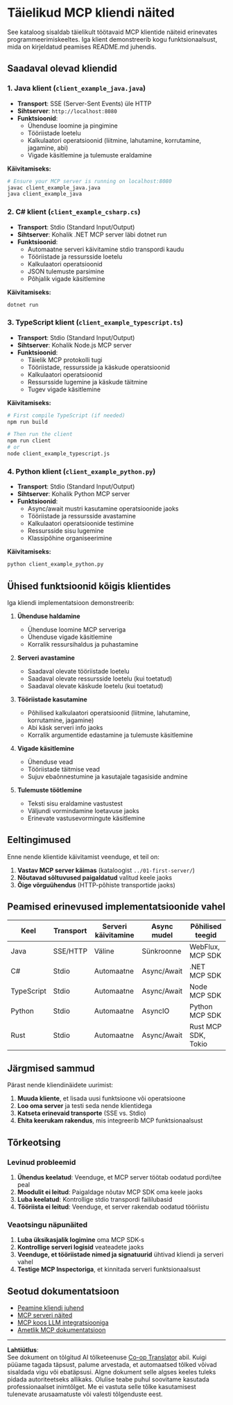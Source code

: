 <!--
CO_OP_TRANSLATOR_METADATA:
{
  "original_hash": "8358c13b5b6877e475674697cdc1a904",
  "translation_date": "2025-10-11T11:29:46+00:00",
  "source_file": "03-GettingStarted/02-client/complete_examples.md",
  "language_code": "et"
}
-->
# Täielikud MCP kliendi näited

See kataloog sisaldab täielikult töötavaid MCP klientide näiteid erinevates programmeerimiskeeltes. Iga klient demonstreerib kogu funktsionaalsust, mida on kirjeldatud peamises README.md juhendis.

## Saadaval olevad kliendid

### 1. Java klient (`client_example_java.java`)

- **Transport**: SSE (Server-Sent Events) üle HTTP
- **Sihtserver**: `http://localhost:8080`
- **Funktsioonid**:
  - Ühenduse loomine ja pingimine
  - Tööriistade loetelu
  - Kalkulaatori operatsioonid (liitmine, lahutamine, korrutamine, jagamine, abi)
  - Vigade käsitlemine ja tulemuste eraldamine

**Käivitamiseks:**

```bash
# Ensure your MCP server is running on localhost:8080
javac client_example_java.java
java client_example_java
```

### 2. C# klient (`client_example_csharp.cs`)

- **Transport**: Stdio (Standard Input/Output)
- **Sihtserver**: Kohalik .NET MCP server läbi dotnet run
- **Funktsioonid**:
  - Automaatne serveri käivitamine stdio transpordi kaudu
  - Tööriistade ja ressursside loetelu
  - Kalkulaatori operatsioonid
  - JSON tulemuste parsimine
  - Põhjalik vigade käsitlemine

**Käivitamiseks:**

```bash
dotnet run
```

### 3. TypeScript klient (`client_example_typescript.ts`)

- **Transport**: Stdio (Standard Input/Output)
- **Sihtserver**: Kohalik Node.js MCP server
- **Funktsioonid**:
  - Täielik MCP protokolli tugi
  - Tööriistade, ressursside ja käskude operatsioonid
  - Kalkulaatori operatsioonid
  - Ressursside lugemine ja käskude täitmine
  - Tugev vigade käsitlemine

**Käivitamiseks:**

```bash
# First compile TypeScript (if needed)
npm run build

# Then run the client
npm run client
# or
node client_example_typescript.js
```

### 4. Python klient (`client_example_python.py`)

- **Transport**: Stdio (Standard Input/Output)  
- **Sihtserver**: Kohalik Python MCP server
- **Funktsioonid**:
  - Async/await mustri kasutamine operatsioonide jaoks
  - Tööriistade ja ressursside avastamine
  - Kalkulaatori operatsioonide testimine
  - Ressursside sisu lugemine
  - Klassipõhine organiseerimine

**Käivitamiseks:**

```bash
python client_example_python.py
```

## Ühised funktsioonid kõigis klientides

Iga kliendi implementatsioon demonstreerib:

1. **Ühenduse haldamine**
   - Ühenduse loomine MCP serveriga
   - Ühenduse vigade käsitlemine
   - Korralik ressursihaldus ja puhastamine

2. **Serveri avastamine**
   - Saadaval olevate tööriistade loetelu
   - Saadaval olevate ressursside loetelu (kui toetatud)
   - Saadaval olevate käskude loetelu (kui toetatud)

3. **Tööriistade kasutamine**
   - Põhilised kalkulaatori operatsioonid (liitmine, lahutamine, korrutamine, jagamine)
   - Abi käsk serveri info jaoks
   - Korralik argumentide edastamine ja tulemuste käsitlemine

4. **Vigade käsitlemine**
   - Ühenduse vead
   - Tööriistade täitmise vead
   - Sujuv ebaõnnestumine ja kasutajale tagasiside andmine

5. **Tulemuste töötlemine**
   - Teksti sisu eraldamine vastustest
   - Väljundi vormindamine loetavuse jaoks
   - Erinevate vastusevormingute käsitlemine

## Eeltingimused

Enne nende klientide käivitamist veenduge, et teil on:

1. **Vastav MCP server käimas** (kataloogist `../01-first-server/`)
2. **Nõutavad sõltuvused paigaldatud** valitud keele jaoks
3. **Õige võrguühendus** (HTTP-põhiste transportide jaoks)

## Peamised erinevused implementatsioonide vahel

| Keel       | Transport | Serveri käivitamine | Async mudel | Põhilised teegid       |
|------------|-----------|---------------------|-------------|------------------------|
| Java       | SSE/HTTP  | Väline              | Sünkroonne  | WebFlux, MCP SDK       |
| C#         | Stdio     | Automaatne          | Async/Await | .NET MCP SDK           |
| TypeScript | Stdio     | Automaatne          | Async/Await | Node MCP SDK           |
| Python     | Stdio     | Automaatne          | AsyncIO     | Python MCP SDK         |
| Rust       | Stdio     | Automaatne          | Async/Await | Rust MCP SDK, Tokio    |

## Järgmised sammud

Pärast nende kliendinäidete uurimist:

1. **Muuda kliente**, et lisada uusi funktsioone või operatsioone
2. **Loo oma server** ja testi seda nende klientidega
3. **Katseta erinevaid transporte** (SSE vs. Stdio)
4. **Ehita keerukam rakendus**, mis integreerib MCP funktsionaalsust

## Tõrkeotsing

### Levinud probleemid

1. **Ühendus keelatud**: Veenduge, et MCP server töötab oodatud pordi/tee peal
2. **Moodulit ei leitud**: Paigaldage nõutav MCP SDK oma keele jaoks
3. **Luba keelatud**: Kontrollige stdio transpordi faililubasid
4. **Tööriista ei leitud**: Veenduge, et server rakendab oodatud tööriistu

### Veaotsingu näpunäited

1. **Luba üksikasjalik logimine** oma MCP SDK-s
2. **Kontrollige serveri logisid** veateadete jaoks
3. **Veenduge, et tööriistade nimed ja signatuurid** ühtivad kliendi ja serveri vahel
4. **Testige MCP Inspectoriga**, et kinnitada serveri funktsionaalsust

## Seotud dokumentatsioon

- [Peamine kliendi juhend](./README.md)
- [MCP serveri näited](../../../../03-GettingStarted/01-first-server)
- [MCP koos LLM integratsiooniga](../../../../03-GettingStarted/03-llm-client)
- [Ametlik MCP dokumentatsioon](https://modelcontextprotocol.io/)

---

**Lahtiütlus**:  
See dokument on tõlgitud AI tõlketeenuse [Co-op Translator](https://github.com/Azure/co-op-translator) abil. Kuigi püüame tagada täpsust, palume arvestada, et automaatsed tõlked võivad sisaldada vigu või ebatäpsusi. Algne dokument selle algses keeles tuleks pidada autoriteetseks allikaks. Olulise teabe puhul soovitame kasutada professionaalset inimtõlget. Me ei vastuta selle tõlke kasutamisest tulenevate arusaamatuste või valesti tõlgenduste eest.